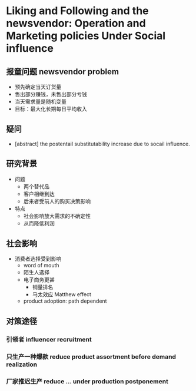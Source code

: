 # Liking and Following and the newsvendor: Operation and Marketing policies Under Social influence

## 报童问题 newsvendor problem

- 预先确定当天订货量
- 售出部分赚钱，未售出部分亏钱
- 当天需求量是随机变量
- 目标：最大化长期每日平均收入

## 疑问

- [abstract] the postentail substitutability increase due to socail influence.

## 研究背景

- 问题
  - 两个替代品
  - 客户相继到达
  - 后来者受前人的购买决策影响
- 特点
  - 社会影响放大需求的不确定性
  - 从而降低利润

## 社会影响

- 消费者选择受到影响
  - word of mouth
  - 陌生人选择
  - 电子商务更甚
    - 销量排名
    - 马太效应 Matthew effect
  - product adoption: path dependent

## 对策途径

### 引领者 influencer recruitment

### 只生产一种爆款 reduce product assortment before demand realization

### 厂家推迟生产 reduce ... under production postponement